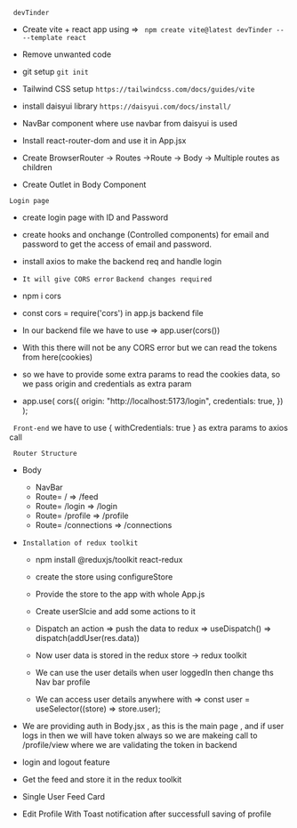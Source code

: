 ` devTinder`

- Create vite + react app using =>
  ` npm create vite@latest devTinder -- --template react`

- Remove unwanted code

- git setup
  `git init`

- Tailwind CSS setup
  `https://tailwindcss.com/docs/guides/vite`

- install daisyui library
  `https://daisyui.com/docs/install/`

- NavBar component where use navbar from daisyui is used
- Install react-router-dom and use it in App.jsx
- Create BrowserRouter -> Routes ->Route -> Body -> Multiple routes as children
- Create Outlet in Body Component

`Login page`

- create login page with ID and Password
- create hooks and onchange (Controlled components) for email and password to get the access of email and password.

- install axios to make the backend req and handle login
- `It will give CORS error`
  `Backend changes required`
- npm i cors
- const cors = require('cors') in app.js backend file

- In our backend file we have to use => app.user(cors())

- With this there will not be any CORS error but we can read the tokens from here(cookies)
- so we have to provide some extra params to read the cookies data, so we pass origin and credentials as extra param

- app.use(
  cors({
  origin: "http://localhost:5173/login",
  credentials: true,
  })
  );

` Front-end` we have to use { withCredentials: true } as extra params to axios call

` Router Structure`

- Body

  - NavBar
  - Route= / => /feed
  - Route= /login => /login
  - Route= /profile => /profile
  - Route= /connections => /connections

- `Installation of redux toolkit`

  - npm install @reduxjs/toolkit react-redux
  - create the store using configureStore
  - Provide the store to the app with <Provider store={appStore}>whole App.js</Provider>
  - Create userSlcie and add some actions to it
  - Dispatch an action => push the data to redux => useDispatch() => dispatch(addUser(res.data))
  - Now user data is stored in the redux store -> redux toolkit

  - We can use the user details when user loggedIn then change ths Nav bar profile
  - We can access user details anywhere with => const user = useSelector((store) => store.user);

- We are providing auth in Body.jsx , as this is the main page , and if user logs in then we will have token always so we are makeing call to /profile/view where we are validating the token in backend

- login and logout feature
- Get the feed and store it in the redux toolkit
- Single User Feed Card
- Edit Profile With Toast notification after successfull saving of profile

